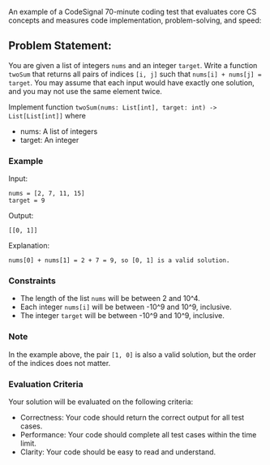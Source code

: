 An example of a CodeSignal 70-minute coding test that evaluates core CS concepts and measures code implementation, problem-solving, and speed:

## Problem Statement:

You are given a list of integers `nums` and an integer `target`. Write a function `twoSum` that returns all pairs of indices `[i, j]` such that `nums[i] + nums[j] = target`. You may assume that each input would have exactly one solution, and you may not use the same element twice.

Implement function `twoSum(nums: List[int], target: int) -> List[List[int]]` where
- nums: A list of integers
- target: An integer

### Example

Input:
```
nums = [2, 7, 11, 15]
target = 9
```

Output:
```
[[0, 1]]
```

Explanation:
```
nums[0] + nums[1] = 2 + 7 = 9, so [0, 1] is a valid solution.
```

### Constraints

- The length of the list `nums` will be between 2 and 10^4.
- Each integer `nums[i]` will be between -10^9 and 10^9, inclusive.
- The integer `target` will be between -10^9 and 10^9, inclusive.

### Note

In the example above, the pair `[1, 0]` is also a valid solution, but the order of the indices does not matter.

### Evaluation Criteria

Your solution will be evaluated on the following criteria:
- Correctness: Your code should return the correct output for all test cases.
- Performance: Your code should complete all test cases within the time limit.
- Clarity: Your code should be easy to read and understand.

